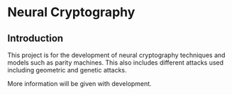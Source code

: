 # Neural Cryptography

## Introduction
This project is for the development of neural cryptography techniques and models such as parity machines. This also includes different attacks used including geometric and genetic attacks.

More information will be given with development.
